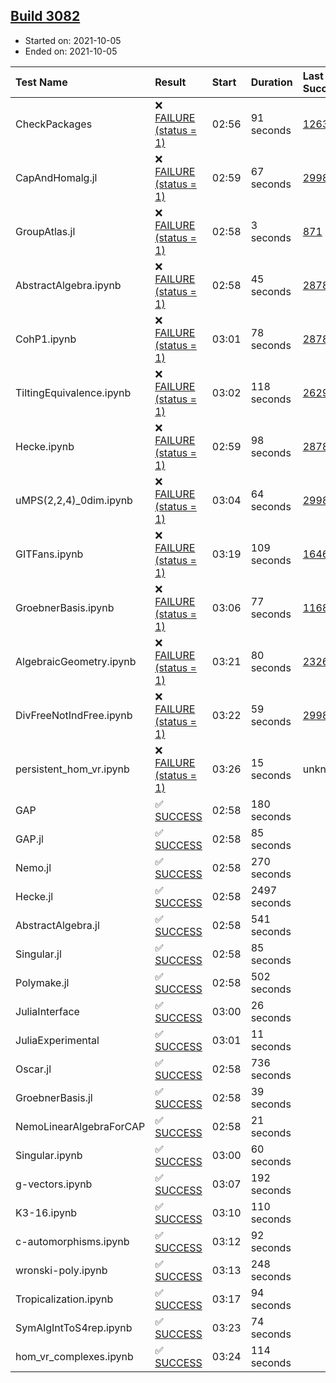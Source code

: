 ## [Build 3082](https://oscarci.mathematik.uni-kl.de/job/oscar-stable/3082/)

* Started on: 2021-10-05
* Ended on: 2021-10-05

| Test Name    | Result | Start | Duration | Last Success | First Failure |
|:-------------|:-------|:------|:---------|:-------------|:--------------|
| CheckPackages | ❌ [FAILURE (status = 1)](https://oscarci.mathematik.uni-kl.de/job/oscar-stable/3082/artifact/logs/build-3082/CheckPackages.log) | 02:56 | 91 seconds | [1263](https://oscarci.mathematik.uni-kl.de/job/oscar-stable/1263/) | [1264](https://oscarci.mathematik.uni-kl.de/job/oscar-stable/1264/) |
| CapAndHomalg.jl | ❌ [FAILURE (status = 1)](https://oscarci.mathematik.uni-kl.de/job/oscar-stable/3082/artifact/logs/build-3082/CapAndHomalg.jl.log) | 02:59 | 67 seconds | [2998](https://oscarci.mathematik.uni-kl.de/job/oscar-stable/2998/) | [2999](https://oscarci.mathematik.uni-kl.de/job/oscar-stable/2999/) |
| GroupAtlas.jl | ❌ [FAILURE (status = 1)](https://oscarci.mathematik.uni-kl.de/job/oscar-stable/3082/artifact/logs/build-3082/GroupAtlas.jl.log) | 02:58 | 3 seconds | [871](https://oscarci.mathematik.uni-kl.de/job/oscar-stable/871/) | [872](https://oscarci.mathematik.uni-kl.de/job/oscar-stable/872/) |
| AbstractAlgebra.ipynb | ❌ [FAILURE (status = 1)](https://oscarci.mathematik.uni-kl.de/job/oscar-stable/3082/artifact/logs/build-3082/AbstractAlgebra.ipynb.log) | 02:58 | 45 seconds | [2878](https://oscarci.mathematik.uni-kl.de/job/oscar-stable/2878/) | [2879](https://oscarci.mathematik.uni-kl.de/job/oscar-stable/2879/) |
| CohP1.ipynb | ❌ [FAILURE (status = 1)](https://oscarci.mathematik.uni-kl.de/job/oscar-stable/3082/artifact/logs/build-3082/CohP1.ipynb.log) | 03:01 | 78 seconds | [2878](https://oscarci.mathematik.uni-kl.de/job/oscar-stable/2878/) | [2879](https://oscarci.mathematik.uni-kl.de/job/oscar-stable/2879/) |
| TiltingEquivalence.ipynb | ❌ [FAILURE (status = 1)](https://oscarci.mathematik.uni-kl.de/job/oscar-stable/3082/artifact/logs/build-3082/TiltingEquivalence.ipynb.log) | 03:02 | 118 seconds | [2629](https://oscarci.mathematik.uni-kl.de/job/oscar-stable/2629/) | [2630](https://oscarci.mathematik.uni-kl.de/job/oscar-stable/2630/) |
| Hecke.ipynb | ❌ [FAILURE (status = 1)](https://oscarci.mathematik.uni-kl.de/job/oscar-stable/3082/artifact/logs/build-3082/Hecke.ipynb.log) | 02:59 | 98 seconds | [2878](https://oscarci.mathematik.uni-kl.de/job/oscar-stable/2878/) | [2879](https://oscarci.mathematik.uni-kl.de/job/oscar-stable/2879/) |
| uMPS(2,2,4)_0dim.ipynb | ❌ [FAILURE (status = 1)](https://oscarci.mathematik.uni-kl.de/job/oscar-stable/3082/artifact/logs/build-3082/uMPS-2-2-4-_0dim.ipynb.log) | 03:04 | 64 seconds | [2998](https://oscarci.mathematik.uni-kl.de/job/oscar-stable/2998/) | [2999](https://oscarci.mathematik.uni-kl.de/job/oscar-stable/2999/) |
| GITFans.ipynb | ❌ [FAILURE (status = 1)](https://oscarci.mathematik.uni-kl.de/job/oscar-stable/3082/artifact/logs/build-3082/GITFans.ipynb.log) | 03:19 | 109 seconds | [1646](https://oscarci.mathematik.uni-kl.de/job/oscar-stable/1646/) | [1647](https://oscarci.mathematik.uni-kl.de/job/oscar-stable/1647/) |
| GroebnerBasis.ipynb | ❌ [FAILURE (status = 1)](https://oscarci.mathematik.uni-kl.de/job/oscar-stable/3082/artifact/logs/build-3082/GroebnerBasis.ipynb.log) | 03:06 | 77 seconds | [1168](https://oscarci.mathematik.uni-kl.de/job/oscar-stable/1168/) | [1169](https://oscarci.mathematik.uni-kl.de/job/oscar-stable/1169/) |
| AlgebraicGeometry.ipynb | ❌ [FAILURE (status = 1)](https://oscarci.mathematik.uni-kl.de/job/oscar-stable/3082/artifact/logs/build-3082/AlgebraicGeometry.ipynb.log) | 03:21 | 80 seconds | [2326](https://oscarci.mathematik.uni-kl.de/job/oscar-stable/2326/) | [2327](https://oscarci.mathematik.uni-kl.de/job/oscar-stable/2327/) |
| DivFreeNotIndFree.ipynb | ❌ [FAILURE (status = 1)](https://oscarci.mathematik.uni-kl.de/job/oscar-stable/3082/artifact/logs/build-3082/DivFreeNotIndFree.ipynb.log) | 03:22 | 59 seconds | [2998](https://oscarci.mathematik.uni-kl.de/job/oscar-stable/2998/) | [2999](https://oscarci.mathematik.uni-kl.de/job/oscar-stable/2999/) |
| persistent_hom_vr.ipynb | ❌ [FAILURE (status = 1)](https://oscarci.mathematik.uni-kl.de/job/oscar-stable/3082/artifact/logs/build-3082/persistent_hom_vr.ipynb.log) | 03:26 | 15 seconds | unknown | unknown |
| GAP | ✅ [SUCCESS](https://oscarci.mathematik.uni-kl.de/job/oscar-stable/3082/artifact/logs/build-3082/GAP.log) | 02:58 | 180 seconds |  |  |
| GAP.jl | ✅ [SUCCESS](https://oscarci.mathematik.uni-kl.de/job/oscar-stable/3082/artifact/logs/build-3082/GAP.jl.log) | 02:58 | 85 seconds |  |  |
| Nemo.jl | ✅ [SUCCESS](https://oscarci.mathematik.uni-kl.de/job/oscar-stable/3082/artifact/logs/build-3082/Nemo.jl.log) | 02:58 | 270 seconds |  |  |
| Hecke.jl | ✅ [SUCCESS](https://oscarci.mathematik.uni-kl.de/job/oscar-stable/3082/artifact/logs/build-3082/Hecke.jl.log) | 02:58 | 2497 seconds |  |  |
| AbstractAlgebra.jl | ✅ [SUCCESS](https://oscarci.mathematik.uni-kl.de/job/oscar-stable/3082/artifact/logs/build-3082/AbstractAlgebra.jl.log) | 02:58 | 541 seconds |  |  |
| Singular.jl | ✅ [SUCCESS](https://oscarci.mathematik.uni-kl.de/job/oscar-stable/3082/artifact/logs/build-3082/Singular.jl.log) | 02:58 | 85 seconds |  |  |
| Polymake.jl | ✅ [SUCCESS](https://oscarci.mathematik.uni-kl.de/job/oscar-stable/3082/artifact/logs/build-3082/Polymake.jl.log) | 02:58 | 502 seconds |  |  |
| JuliaInterface | ✅ [SUCCESS](https://oscarci.mathematik.uni-kl.de/job/oscar-stable/3082/artifact/logs/build-3082/JuliaInterface.log) | 03:00 | 26 seconds |  |  |
| JuliaExperimental | ✅ [SUCCESS](https://oscarci.mathematik.uni-kl.de/job/oscar-stable/3082/artifact/logs/build-3082/JuliaExperimental.log) | 03:01 | 11 seconds |  |  |
| Oscar.jl | ✅ [SUCCESS](https://oscarci.mathematik.uni-kl.de/job/oscar-stable/3082/artifact/logs/build-3082/Oscar.jl.log) | 02:58 | 736 seconds |  |  |
| GroebnerBasis.jl | ✅ [SUCCESS](https://oscarci.mathematik.uni-kl.de/job/oscar-stable/3082/artifact/logs/build-3082/GroebnerBasis.jl.log) | 02:58 | 39 seconds |  |  |
| NemoLinearAlgebraForCAP | ✅ [SUCCESS](https://oscarci.mathematik.uni-kl.de/job/oscar-stable/3082/artifact/logs/build-3082/NemoLinearAlgebraForCAP.log) | 02:58 | 21 seconds |  |  |
| Singular.ipynb | ✅ [SUCCESS](https://oscarci.mathematik.uni-kl.de/job/oscar-stable/3082/artifact/logs/build-3082/Singular.ipynb.log) | 03:00 | 60 seconds |  |  |
| g-vectors.ipynb | ✅ [SUCCESS](https://oscarci.mathematik.uni-kl.de/job/oscar-stable/3082/artifact/logs/build-3082/g-vectors.ipynb.log) | 03:07 | 192 seconds |  |  |
| K3-16.ipynb | ✅ [SUCCESS](https://oscarci.mathematik.uni-kl.de/job/oscar-stable/3082/artifact/logs/build-3082/K3-16.ipynb.log) | 03:10 | 110 seconds |  |  |
| c-automorphisms.ipynb | ✅ [SUCCESS](https://oscarci.mathematik.uni-kl.de/job/oscar-stable/3082/artifact/logs/build-3082/c-automorphisms.ipynb.log) | 03:12 | 92 seconds |  |  |
| wronski-poly.ipynb | ✅ [SUCCESS](https://oscarci.mathematik.uni-kl.de/job/oscar-stable/3082/artifact/logs/build-3082/wronski-poly.ipynb.log) | 03:13 | 248 seconds |  |  |
| Tropicalization.ipynb | ✅ [SUCCESS](https://oscarci.mathematik.uni-kl.de/job/oscar-stable/3082/artifact/logs/build-3082/Tropicalization.ipynb.log) | 03:17 | 94 seconds |  |  |
| SymAlgIntToS4rep.ipynb | ✅ [SUCCESS](https://oscarci.mathematik.uni-kl.de/job/oscar-stable/3082/artifact/logs/build-3082/SymAlgIntToS4rep.ipynb.log) | 03:23 | 74 seconds |  |  |
| hom_vr_complexes.ipynb | ✅ [SUCCESS](https://oscarci.mathematik.uni-kl.de/job/oscar-stable/3082/artifact/logs/build-3082/hom_vr_complexes.ipynb.log) | 03:24 | 114 seconds |  |  |
